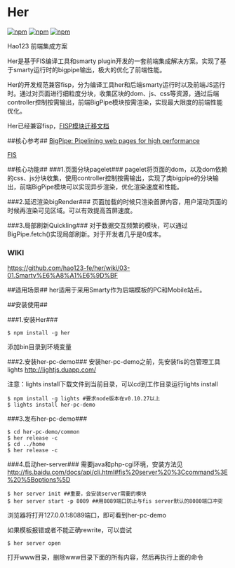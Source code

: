 Her
===
[![npm](https://img.shields.io/npm/v/her.svg?style=flat-square)](https://www.npmjs.com/package/her)
[![npm](https://img.shields.io/npm/dm/her.svg?style=flat-square)](https://www.npmjs.com/package/her)
[![npm](https://img.shields.io/npm/l/her.svg?style=flat-square)](https://www.npmjs.com/package/her)

Hao123 前端集成方案

Her是基于FIS编译工具和smarty plugin开发的一套前端集成解决方案。实现了基于smarty运行时的bigpipe输出，极大的优化了前端性能。


Her的开发规范兼容fisp，分为编译工具her和后端smarty运行时以及前端JS运行时。通过对页面进行细粒度分块，收集区块的dom、js、css等资源，通过后端controller控制按需输出，前端BigPipe模块按需渲染，实现最大限度的前端性能优化。


Her已经兼容fisp，[FISP模块迁移文档](https://github.com/hao123-dev/her-preprocessor-fispadaptor)


##核心参考##
[BigPipe: Pipelining web pages for high performance](https://www.facebook.com/notes/facebook-engineering/bigpipe-pipelining-web-pages-for-high-performance/389414033919)

[FIS](http://fis.baidu.com/)

##核心功能##
###1.页面分块pagelet###
pagelet将页面的dom，以及dom依赖的css、js分块收集，使用controller控制按需输出，实现了类bigpipe的分块输出，前端BigPipe模块可以实现异步渲染，优化渲染速度和性能。

###2.延迟渲染bigRender###
页面加载的时候只渲染首屏内容，用户滚动页面的时候再渲染可见区域。可以有效提高首屏速度。

###3.局部刷新Quickling###
对于数据交互频繁的模块，可以通过BigPipe.fetch()实现局部刷新。对于开发者几乎是0成本。
### WIKI ###
https://github.com/hao123-fe/her/wiki/03-01.Smarty%E6%A8%A1%E6%9D%BF

##适用场景##
her适用于采用Smarty作为后端模板的PC和Mobile站点。

##安装使用##

###1.安装Her###
```
$ npm install -g her
```
添加bin目录到环境变量

###2.安装her-pc-demo###
安装her-pc-demo之前，先安装fis的包管理工具lights http://lightjs.duapp.com/

注意：lights install下载文件到当前目录，可以cd到工作目录运行lights install

```
$ npm install -g lights #要求node版本在v0.10.27以上
$ lights install her-pc-demo
```

<!--
因为her-pc-demo涉及到后端运行时部分，目前正在努力开源中。

目前仅提供百度内部访问，地址 http://fe.qch.me/store/her-pc-demo.zip

下载后解压即可~
-->

###3.发布her-pc-demo###
```
$ cd her-pc-demo/common
$ her release -c
$ cd ../home
$ her release -c
```

###4.启动her-server###
需要java和php-cgi环境，安装方法见 http://fis.baidu.com/docs/api/cli.html#fis%20server%20%3Ccommand%3E%20%5Boptions%5D
```
$ her server init ##重要，会安装server需要的模块
$ her server start -p 8089 ##用8089端口防止与fis server默认的8080端口冲突
```
浏览器将打开127.0.0.1:8089端口，即可看到her-pc-demo

如果模板报错或者不能正确rewrite，可以尝试 
```
$ her server open
```
打开www目录，删除www目录下面的所有内容，然后再执行上面的命令
